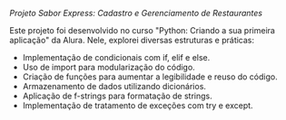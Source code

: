 *Projeto Sabor Express: Cadastro e Gerenciamento de Restaurantes*

Este projeto foi desenvolvido no curso "Python: Criando a sua primeira aplicação" da Alura. Nele, explorei diversas estruturas e práticas:
- Implementação de condicionais com if, elif e else.
- Uso de import para modularização do código.
- Criação de funções para aumentar a legibilidade e reuso do código.
- Armazenamento de dados utilizando dicionários.
- Aplicação de f-strings para formatação de strings.
- Implementação de tratamento de exceções com try e except.
